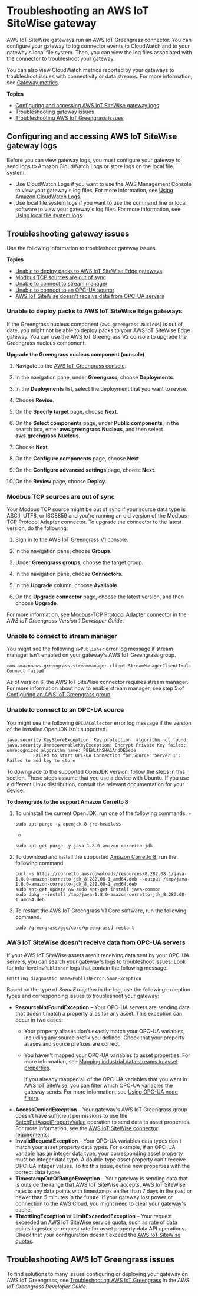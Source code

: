 # Troubleshooting an AWS IoT SiteWise gateway<a name="troubleshooting-gateway"></a>

AWS IoT SiteWise gateways run an AWS IoT Greengrass connector\. You can configure your gateway to log connector events to CloudWatch and to your gateway's local file system\. Then, you can view the log files associated with the connector to troubleshoot your gateway\.

You can also view CloudWatch metrics reported by your gateways to troubleshoot issues with connectivity or data streams\. For more information, see [Gateway metrics](monitor-cloudwatch-metrics.md#gateway-metrics)\.

**Topics**
+ [Configuring and accessing AWS IoT SiteWise gateway logs](#configure-gateway-logs)
+ [Troubleshooting gateway issues](#troubleshoot-gateway-issues)
+ [Troubleshooting AWS IoT Greengrass issues](#troubleshoot-greengrass-issues)

## Configuring and accessing AWS IoT SiteWise gateway logs<a name="configure-gateway-logs"></a>

Before you can view gateway logs, you must configure your gateway to send logs to Amazon CloudWatch Logs or store logs on the local file system\.
+ Use CloudWatch Logs if you want to use the AWS Management Console to view your gateway's log files\. For more information, see [Using Amazon CloudWatch Logs](monitor-gateway-logs.md#gateway-cloudwatch-logs)\.
+ Use local file system logs if you want to use the command line or local software to view your gateway's log files\. For more information, see [Using local file system logs](monitor-gateway-logs.md#gateway-local-logs)\.

## Troubleshooting gateway issues<a name="troubleshoot-gateway-issues"></a>

Use the following information to troubleshoot gateway issues\.

**Topics**
+ [Unable to deploy packs to AWS IoT SiteWise Edge gateways](#gateway-issue-ggv2-packs)
+ [Modbus TCP sources are out of sync](#gateway-issue-source)
+ [Unable to connect to stream manager](#gateway-issue-stream-manager)
+ [Unable to connect to an OPC\-UA source](#gateway-issue-opc-ua-connection)
+ [AWS IoT SiteWise doesn't receive data from OPC\-UA servers](#gateway-issue-data-streams)

### Unable to deploy packs to AWS IoT SiteWise Edge gateways<a name="gateway-issue-ggv2-packs"></a>

If the Greengrass nucleus component \(`aws.greengrass.Nucleus`\) is out of date, you might not be able to deploy packs to your AWS IoT SiteWise Edge gateway\. You can use the AWS IoT Greengrass V2 console to upgrade the Greengrass nucleus component\.

**Upgrade the Greengrass nucleus component \(console\)**

1. Navigate to the [AWS IoT Greengrass console](https://console.aws.amazon.com/greengrassIntro)\.

1. In the navigation pane, under **Greengrass**, choose **Deployments**\.

1. In the **Deployments** list, select the deployment that you want to revise\.

1. Choose **Revise**\.

1. On the **Specify target** page, choose **Next**\.

1. On the **Select components** page, under **Public components**, in the search box, enter **aws\.greengrass\.Nucleus**, and then select **aws\.greengrass\.Nucleus**\.

1. Choose **Next**\.

1. On the **Configure components** page, choose **Next**\.

1. On the **Configure advanced settings** page, choose **Next**\.

1. On the **Review** page, choose **Deploy**\.

### Modbus TCP sources are out of sync<a name="gateway-issue-source"></a>

Your Modbus TCP source might be out of sync if your source data type is ASCII, UTF8, or ISO8859 and you're running an old version of the Modbus\-TCP Protocol Adapter connector\. To upgrade the connector to the latest version, do the following:

1. Sign in to the [AWS IoT Greengrass V1 console](https://console.aws.amazon.com/greengrass/)\.

1. In the navigation pane, choose **Groups**\.

1. Under **Greengrass groups**, choose the target group\.

1. In the navigation pane, choose **Connectors**\.

1. In the **Upgrade** column, choose **Available**\.

1. On the **Upgrade connector** page, choose the latest version, and then choose **Upgrade**\.

For more information, see [Modbus\-TCP Protocol Adapter connector](https://docs.aws.amazon.com/greengrass/latest/developerguide/modbus-tcp-connector.html) in the *AWS IoT Greengrass Version 1 Developer Guide*\.

### Unable to connect to stream manager<a name="gateway-issue-stream-manager"></a>

You might see the following `swPublisher` error log message if stream manager isn't enabled on your gateway's AWS IoT Greengrass group\.

```
com.amazonaws.greengrass.streammanager.client.StreamManagerClientImpl: Connect failed
```

As of version 6, the AWS IoT SiteWise connector requires stream manager\. For more information about how to enable stream manager, see step 5 of [Configuring an AWS IoT Greengrass group](configure-gateway.md#attach-iam-role)\.

### Unable to connect to an OPC\-UA source<a name="gateway-issue-opc-ua-connection"></a>

You might see the following `OPCUACollector` error log message if the version of the installed OpenJDK isn't supported\.

```
java.security.KeyStoreException: Key protection  algorithm not found: java.security.UnrecoverableKeyException: Encrypt Private Key failed: unrecognized algorithm name: PBEWithSHA1AndDESede
          Failed to start OPC-UA Connection for Source 'Server 1': Failed to add key to store
```

To downgrade to the supported OpenJDK version, follow the steps in this section\. These steps assume that you use a device with Ubuntu\. If you use a different Linux distribution, consult the relevant documentation for your device\.

**To downgrade to the support Amazon Corretto 8**

1. To uninstall the current OpenJDK, run one of the following commands\.
   + 

     ```
     sudo apt purge -y openjdk-8-jre-headless
     ```
   + 

     ```
     sudo apt-get purge -y java-1.8.0-amazon-corretto-jdk
     ```

1. To download and install the supported [Amazon Corretto 8](https://github.com/corretto/corretto-8/releases/tag/8.282.08.1), run the following command\.

   ```
   curl -s https://corretto.aws/downloads/resources/8.282.08.1/java-1.8.0-amazon-corretto-jdk_8.282.08-1_amd64.deb --output /tmp/java-1.8.0-amazon-corretto-jdk_8.282.08-1_amd64.deb
   sudo apt-get update && sudo apt-get install java-common
   sudo dpkg --install /tmp/java-1.8.0-amazon-corretto-jdk_8.282.08-1_amd64.deb
   ```

1. To restart the AWS IoT Greengrass V1 Core software, run the following command\.

   ```
   sudo /greengrass/ggc/core/greengrassd restart
   ```

### AWS IoT SiteWise doesn't receive data from OPC\-UA servers<a name="gateway-issue-data-streams"></a>

If your AWS IoT SiteWise assets aren't receiving data sent by your OPC\-UA servers, you can search your gateway's logs to troubleshoot issues\. Look for info\-level `swPublisher` logs that contain the following message\.

```
Emitting diagnostic name=PublishError.SomeException
```

Based on the type of *SomeException* in the log, use the following exception types and corresponding issues to troubleshoot your gateway:
+ **ResourceNotFoundException** – Your OPC\-UA servers are sending data that doesn't match a property alias for any asset\. This exception can occur in two cases:
  + Your property aliases don't exactly match your OPC\-UA variables, including any source prefix you defined\. Check that your property aliases and source prefixes are correct\.
  + You haven't mapped your OPC\-UA variables to asset properties\. For more information, see [Mapping industrial data streams to asset properties](connect-data-streams.md)\.

    If you already mapped all of the OPC\-UA variables that you want in AWS IoT SiteWise, you can filter which OPC\-UA variables the gateway sends\. For more information, see [Using OPC\-UA node filters](opc-ua-node-filters.md)\.
+ **AccessDeniedException** – Your gateway's AWS IoT Greengrass group doesn't have sufficient permissions to use the [BatchPutAssetPropertyValue](https://docs.aws.amazon.com/iot-sitewise/latest/APIReference/API_BatchPutAssetPropertyValue.html) operation to send data to asset properties\. For more information, see the [AWS IoT SiteWise connector requirements](https://docs.aws.amazon.com/greengrass/latest/developerguide/iot-sitewise-connector.html#iot-sitewise-connector-req)\.
+ **InvalidRequestException** – Your OPC\-UA variables data types don't match your asset property data types\. For example, if an OPC\-UA variable has an integer data type, your corresponding asset property must be integer data type\. A double\-type asset property can't receive OPC\-UA integer values\. To fix this issue, define new properties with the correct data types\.
+ **TimestampOutOfRangeException** – Your gateway is sending data that is outside the range that AWS IoT SiteWise accepts\. AWS IoT SiteWise rejects any data points with timestamps earlier than 7 days in the past or newer than 5 minutes in the future\. If your gateway lost power or connection to the AWS Cloud, you might need to clear your gateway's cache\. 
+ **ThrottlingException** or **LimitExceededException** – Your request exceeded an AWS IoT SiteWise service quota, such as rate of data points ingested or request rate for asset property data API operations\. Check that your configuration doesn't exceed the [AWS IoT SiteWise quotas](quotas.md)\.

## Troubleshooting AWS IoT Greengrass issues<a name="troubleshoot-greengrass-issues"></a>

To find solutions to many issues configuring or deploying your gateway on AWS IoT Greengrass, see [Troubleshooting AWS IoT Greengrass](https://docs.aws.amazon.com/greengrass/latest/developerguide/gg-troubleshooting.html) in the *AWS IoT Greengrass Developer Guide*\.